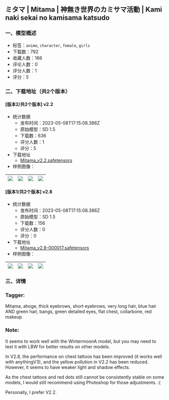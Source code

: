## ミタマ | Mitama | 神無き世界のカミサマ活動 | Kami naki sekai no kamisama katsudo
### 一、模型概述

- 标签：`anime`, `character`, `female`, `girls`
- 下载数：792
- 收藏人数：166
- 评论人数：0
- 评分人数：1
- 评分：5

### 二、下载地址（共2个版本）

#### [版本2/共2个版本] v2.2

- 统计数据
  - 发布时间：2023-05-08T17:15:08.386Z
  - 原始模型：SD 1.5
  - 下载数：636
  - 评分人数：1
  - 评分：5
- 下载地址
  - [Mitama_v2.2.safetensors](https://civitai.com/api/download/models/65058)
- 样例图像：

| <img src="https://image.civitai.com/xG1nkqKTMzGDvpLrqFT7WA/e29582a1-bcfa-4591-ab18-b0db2e598c13/width=450/720093.jpeg" /> | <img src="https://image.civitai.com/xG1nkqKTMzGDvpLrqFT7WA/852196a6-a8d1-4dee-9672-a0e2145c6891/width=450/720095.jpeg" /> | <img src="https://image.civitai.com/xG1nkqKTMzGDvpLrqFT7WA/72cd821f-a9c2-4f63-a2d8-21f2c7898d9a/width=450/720096.jpeg" /> | <img src="https://image.civitai.com/xG1nkqKTMzGDvpLrqFT7WA/36189ec1-f569-449d-9fca-fb2eaf6ce349/width=450/720094.jpeg" /> |
| ---- | ---- | ---- | ---- |

#### [版本1/共2个版本] v2.8

- 统计数据
  - 发布时间：2023-05-08T17:15:08.386Z
  - 原始模型：SD 1.5
  - 下载数：156
  - 评分人数：0
  - 评分：0
- 下载地址
  - [Mitama_v2.8-000017.safetensors](https://civitai.com/api/download/models/65770)
- 样例图像：

| <img src="https://image.civitai.com/xG1nkqKTMzGDvpLrqFT7WA/d20607a6-d5ac-46f4-b068-abeeaa778621/width=450/729417.jpeg" /> | <img src="https://image.civitai.com/xG1nkqKTMzGDvpLrqFT7WA/a6e0a463-6d74-4054-b898-ea1186f0705a/width=450/729427.jpeg" /> | <img src="https://image.civitai.com/xG1nkqKTMzGDvpLrqFT7WA/a14bd268-e26d-41ec-871a-19702628d88b/width=450/729428.jpeg" /> | <img src="https://image.civitai.com/xG1nkqKTMzGDvpLrqFT7WA/64b2250b-bc1f-4b2a-8036-70ed4a03b933/width=450/729431.jpeg" /> |
| ---- | ---- | ---- | ---- |


### 三、详情
<h3>Tagger:</h3><p>Mitama, ahoge, thick eyebrows, short eyebrows, very long hair, blue hair AND green hair, bangs, green detailed eyes, flat chest, collarbone, red makeup</p><h3>Note:</h3><p>It seems to work well with the WintermoonA model, but you may need to test it with LBW for better results on other models.</p><p>In V2.8, the performance on chest tattoos has been improved (it works well with anythingV3), and the yellow pollution in V2.2 has been reduced. However, it seems to have weaker light and shadow effects.</p><p>As the chest tattoos and red dots still cannot be consistently stable on some models, I would still recommend using Photoshop for those adjustments. :(</p><p>Personally, I prefer V2.2.</p>